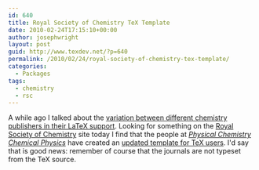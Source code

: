 ```yaml
---
id: 640
title: Royal Society of Chemistry TeX Template
date: 2010-02-24T17:15:10+00:00
author: josephwright
layout: post
guid: http://www.texdev.net/?p=640
permalink: /2010/02/24/royal-society-of-chemistry-tex-template/
categories:
  - Packages
tags:
  - chemistry
  - rsc
---
```

A while ago I talked about the [variation between different chemistry publishers in their LaTeX support](/2010/01/05/chemistry-journals-publishers-support-of-latex/). Looking for something on the [Royal Society of Chemistry](http://www.rsc.org/) site today I find that the people at [_Physical Chemistry Chemical Physics_](http://www.rsc.org/Publishing/Journals/CP/) have created an [updated template for TeX users](http://www.rsc.org/Publishing/ReSourCe/AuthorGuidelines/ElectronicFiles/Templates/tex.asp). I'd say that is good news: remember of course that the journals are not typeset from the TeX source.
